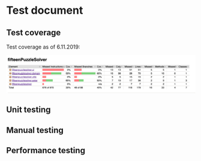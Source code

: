 # Test document

## Test coverage

Test coverage as of 6.11.2019:

![Coverage](https://github.com/MiguelSombrero/fifteen-puzzle-solver/blob/master/documentation/test_coverage.png)

## Unit testing

## Manual testing

## Performance testing